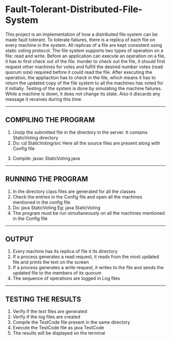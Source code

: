 # Fault-Tolerant-Distributed-File-System
This project is an implementation of how a distributed file system can be made fault tolerant. To tolerate failures, there is a replica of each file on every machine in the system. All replicas of a file are kept consistent using static voting protocol. The file system supports two types of operation on a file: read and write. Before an application can execute an operation on a file, it has to first check out of the file. Inorder to check out the file, it should first request other machines for votes and fulfill the desired number votes (read quorum size) required before it could read the file. After executing the operation, the appliaction has to check in the file, which means it has to return the updated copy of the file system to all the machines has voted for it initially.
Testing of the system is done by simulating the machine failures. While a machine is down, it does not change its state. Also it discards any message it receives during this time. 


--------------------------------------------------------------------------------------------------------
COMPILING THE PROGRAM 
--------------------------------------------------------------------------------------------------------

1) Unzip the submitted file in the directory in the server.
   It contains StaticVoting directory
2) Do:
   cd StaticVoting/src
   Here all the source files are present along with Config file
3. Compile:
   javac StaticVoting.java

--------------------------------------------------------------------------------------------------------
RUNNING THE PROGRAM 
--------------------------------------------------------------------------------------------------------

1) In the directory class files are generated for all the classes
2) Check the entries in the Config file and open all the machines mentioned in the config file
3) Do:
   java StaticVoting
   Eg: java StaticVoting
4) The program must be run simultaneously on all the machines mentioned in the Config file

--------------------------------------------------------------------------------------------------------
OUTPUT
--------------------------------------------------------------------------------------------------------

1) Every machine has its replica of file it its directory
2) If a process generates a read request, it reads from the most updated file and prints the text on the screen
3) If a process generates a write request, it writes to the file and sends the updated file to the members of its quorum 
4) The sequence of operations are logged in Log files

--------------------------------------------------------------------------------------------------------
TESTING THE RESULTS
--------------------------------------------------------------------------------------------------------

1) Verify if the text files are generated
2) Verify if the log files are created
2) Compile the TestCode file present in the same directory
3) Execute the TestCode file as java TestCode
4) The results will be displayed on the terminal
